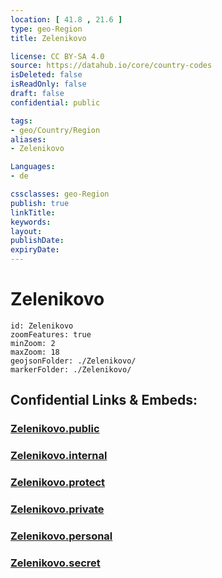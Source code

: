 ```yaml
---
location: [ 41.8 , 21.6 ] 
type: geo-Region
title: Zelenikovo

license: CC BY-SA 4.0
source: https://datahub.io/core/country-codes
isDeleted: false
isReadOnly: false
draft: false
confidential: public

tags:
- geo/Country/Region
aliases:
- Zelenikovo

Languages:
- de

cssclasses: geo-Region
publish: true
linkTitle: 
keywords: 
layout: 
publishDate: 
expiryDate: 
---
```


# Zelenikovo

```leaflet
id: Zelenikovo
zoomFeatures: true 
minZoom: 2 
maxZoom: 18
geojsonFolder: ./Zelenikovo/
markerFolder: ./Zelenikovo/
```


## Confidential Links & Embeds: 

### [Zelenikovo.public](/_public/\Earth\Continent\Europe\Europe~South\Macedonia~North\Municipalities~MacedoniaZelenikovo.public.md) 

### [Zelenikovo.internal](/_internal/\Earth\Continent\Europe\Europe~South\Macedonia~North\Municipalities~MacedoniaZelenikovo.internal.md) 

### [Zelenikovo.protect](/_protect/\Earth\Continent\Europe\Europe~South\Macedonia~North\Municipalities~MacedoniaZelenikovo.protect.md) 

### [Zelenikovo.private](/_private/\Earth\Continent\Europe\Europe~South\Macedonia~North\Municipalities~MacedoniaZelenikovo.private.md) 

### [Zelenikovo.personal](/_personal/\Earth\Continent\Europe\Europe~South\Macedonia~North\Municipalities~MacedoniaZelenikovo.personal.md) 

### [Zelenikovo.secret](/_secret/\Earth\Continent\Europe\Europe~South\Macedonia~North\Municipalities~MacedoniaZelenikovo.secret.md)

